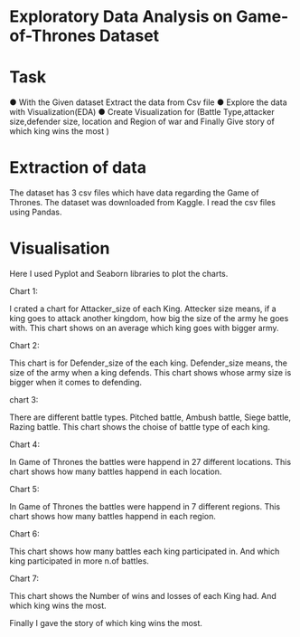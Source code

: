 # Exploratory Data Analysis on Game-of-Thrones Dataset

# Task

● With the Given dataset Extract the data from Csv file
● Explore the data with Visualization(EDA)
● Create Visualization for (Battle Type,attacker size,defender size, location and Region of war and Finally Give story of which king wins the most )

# Extraction of data

The dataset has 3 csv files which have data regarding the Game of Thrones. The dataset was downloaded from Kaggle. I read the csv files using Pandas.

# Visualisation

Here I used Pyplot and Seaborn libraries to plot the charts.

Chart 1:

I crated a chart for Attacker_size of each King. Attecker size means, if a king goes to attack another kingdom, how big the size of the army he goes with. This chart shows on an average which king goes with bigger army.

Chart 2:

This chart is for Defender_size of the each king. Defender_size means, the size of the army when a king defends. This chart shows whose army size is bigger when it comes to defending.

chart 3:

There are different battle types. Pitched battle, Ambush battle, Siege battle, Razing battle. This chart shows the choise of battle type of each king.

Chart 4:

In Game of Thrones the battles were happend in 27 different locations. This chart shows how many battles happend in each location.

Chart 5:

In Game of Thrones the battles were happend in 7 different regions. This chart shows how many battles happend in each region.

Chart 6:

This chart shows how many battles each king participated in. And which king participated in more n.of battles.

Chart 7:

This chart shows the Number of wins and losses of each King had. And which king wins the most.

Finally I gave the story of which king wins the most.
